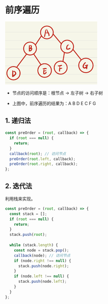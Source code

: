 # 前序遍历

<img src="./assets/二叉树.png" width="300">

- 节点的访问顺序是：根节点 → 左子树 → 右子树

- 上图中，前序遍历的结果为：A B D E C F G

## 1. 递归法

```js
const preOrder = (root, callback) => {
  if (root === null) {
    return;
  }
  callback(root); // 访问节点
  preOrder(root.left, callback);
  preOrder(root.right, callback);
};
```

## 2. 迭代法

利用栈来实现。

```js
const preOrder = (root, callback) => {
  const stack = [];
  if (root === null) {
    return;
  }
  stack.push(root);

  while (stack.length) {
    const node = stack.pop();
    callback(node); // 访问节点
    if (node.right !== null) {
      stack.push(node.right);
    }
    if (node.left !== null) {
      stack.push(node.left);
    }
  }
};
```
